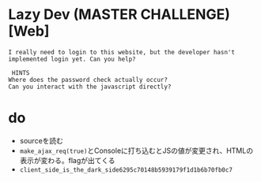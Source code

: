 # Lazy Dev (MASTER CHALLENGE) [Web]
```
I really need to login to this website, but the developer hasn't implemented login yet. Can you help?

 HINTS
Where does the password check actually occur?
Can you interact with the javascript directly?
```
# do
- sourceを読む
- `make_ajax_req(true)`とConsoleに打ち込むとJSの値が変更され、HTMLの表示が変わる。flagが出てくる
- `client_side_is_the_dark_side6295c70148b5939179f1d1b6b70fb0c7`
